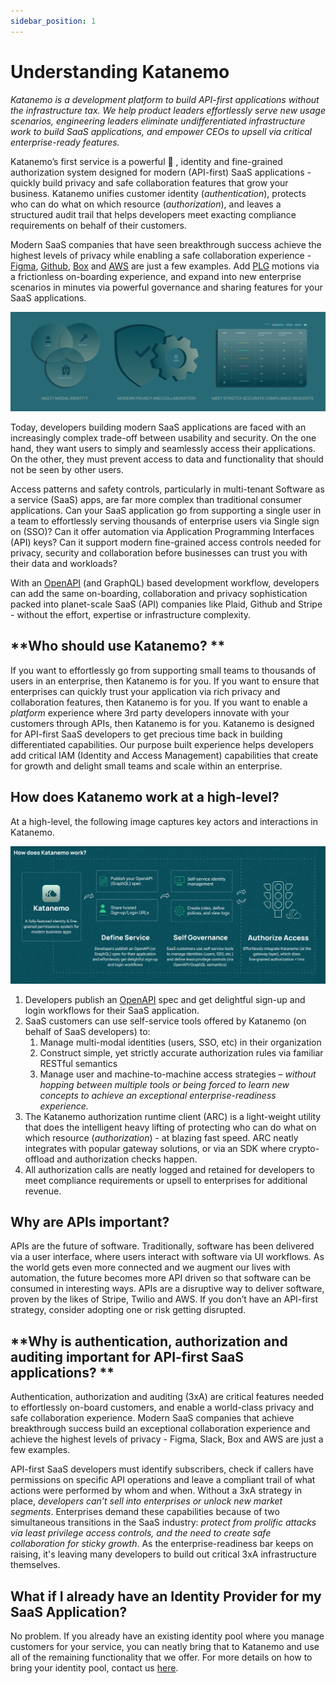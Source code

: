 ```yaml
---
sidebar_position: 1
---
```


# Understanding Katanemo

_Katanemo is a development platform to build API-first applications without the infrastructure tax. We help product leaders effortlessly serve new usage scenarios, engineering leaders eliminate undifferentiated infrastructure work to build SaaS applications, and empower CEOs to upsell via critical enterprise-ready features._

Katanemo’s first service is a powerful 💪 , identity and fine-grained authorization system designed for modern (API-first) SaaS applications - quickly build privacy and safe collaboration features that grow your business. Katanemo unifies customer identity (_authentication_), protects who can do what on which resource (_authorization_), and leaves a structured audit trail that helps developers meet exacting compliance requirements on behalf of their customers. 

Modern SaaS companies that have seen breakthrough success achieve the highest levels of privacy while enabling a safe collaboration experience - [Figma](https://figma.com), [Github](https://github.com), [Box](https://box.com) and [AWS](https://aws.amazon.com) are just a few examples. Add [PLG](https://openviewpartners.com/product-led-growth/) motions via a frictionless on-boarding experience, and expand into new enterprise scenarios in minutes via powerful governance and sharing features for your SaaS applications.

![overview-2.png](..%2Fstatic%2Fimg%2Foverview-2.png)

Today, developers building modern SaaS applications are faced with an increasingly complex trade-off between usability and security. On the one hand, they want users to simply and seamlessly access their applications. On the other, they must prevent access to data and functionality that should not be seen by other users.

Access patterns and safety controls, particularly in multi-tenant Software as a service (SaaS) apps, are far more complex than traditional consumer applications. Can your SaaS application go from supporting a single user in a team to effortlessly serving thousands of enterprise users via Single sign on (SSO)? Can it offer automation via Application Programming Interfaces (API) keys? Can it support modern fine-grained access controls needed for privacy, security and collaboration before businesses can trust you with their data and workloads?

With an [OpenAPI](https://github.com/OAI/OpenAPI-Specification/blob/main/versions/3.0.1.md) (and GraphQL) based development workflow, developers can add the same on-boarding, collaboration and privacy sophistication packed into planet-scale SaaS (API) companies like Plaid, Github and Stripe - without the effort, expertise or infrastructure complexity.

## **Who should use Katanemo? **

If you want to effortlessly go from supporting small teams to thousands of users in an enterprise, then Katanemo is for you. If you want to ensure that enterprises can quickly trust your application via rich privacy and collaboration features, then Katanemo is for you. If you want to enable a _platform_ experience where 3rd party developers innovate with your customers through APIs, then Katanemo is for you. Katanemo is designed for API-first SaaS  developers to get precious time back in building differentiated capabilities. Our purpose built experience helps developers add critical IAM (Identity and Access Management) capabilities that create for growth and delight small teams and scale within an enterprise. 

## **How does Katanemo work at a high-level?**

At a high-level, the following image captures key actors and interactions in Katanemo.

![Overview.png](..%2Fstatic%2Fimg%2FOverview.png)

1. Developers publish an [OpenAPI](https://github.com/OAI/OpenAPI-Specification/blob/main/versions/3.0.1.md) spec and get delightful sign-up and login workflows for their SaaS application.
2. SaaS customers can use self-service tools offered by Katanemo (on behalf of SaaS developers) to:
    1. Manage multi-modal identities (users, SSO, etc) in their organization
    2. Construct simple, yet strictly accurate authorization rules via familiar RESTful semantics
    3. Manage user and machine-to-machine access strategies  – _without hopping between multiple tools or being forced to learn new concepts to achieve an exceptional enterprise-readiness experience._
3. The Katanemo authorization runtime client (ARC) is a light-weight utility that does the intelligent heavy lifting of protecting who can do what on which resource (_authorization_) - at blazing fast speed. ARC neatly integrates with popular gateway solutions, or via an SDK where crypto-offload and authorization checks happen.
4. All authorization calls are neatly logged and retained for developers to meet compliance requirements or upsell to enterprises for additional revenue.

## **Why are APIs important?**

APIs are the future of software. Traditionally, software has been delivered via a user interface, where users interact with software via UI workflows. As the world gets even more connected and we augment our lives with automation, the future becomes more API driven so that software can be consumed in interesting ways. APIs are a disruptive way to deliver software, proven by the likes of Stripe, Twilio and AWS. If you don’t have an API-first strategy, consider adopting one or risk getting disrupted.

## **Why is authentication, authorization and auditing important for API-first SaaS applications? **

Authentication, authorization and auditing (3xA) are critical features needed to effortlessly on-board customers, and enable a world-class privacy and safe collaboration experience. Modern SaaS companies that achieve breakthrough success build an exceptional collaboration experience and achieve the highest levels of privacy - Figma, Slack, Box and AWS are just a few examples.

API-first SaaS developers must identify subscribers, check if callers have permissions on specific API operations and leave a compliant trail of what actions were performed by whom and when. Without a 3xA strategy in place, _developers can’t sell into enterprises or unlock new market segments_. Enterprises demand these capabilities because of two simultaneous transitions in the SaaS industry: _protect from prolific attacks via least privilege access controls, and the need to create safe collaboration for sticky growth_. As the enterprise-readiness bar keeps on raising, it's leaving many developers to build out critical 3xA infrastructure themselves.


## **What if I already have an Identity Provider for my SaaS Application?**

No problem. If you already have an existing identity pool where you manage customers for your service, you can neatly bring that to Katanemo and use all of the remaining functionality that we offer. For more details on how to bring your identity pool, contact us [here](http://www.katanemo.com/talk-to-an-expert).
